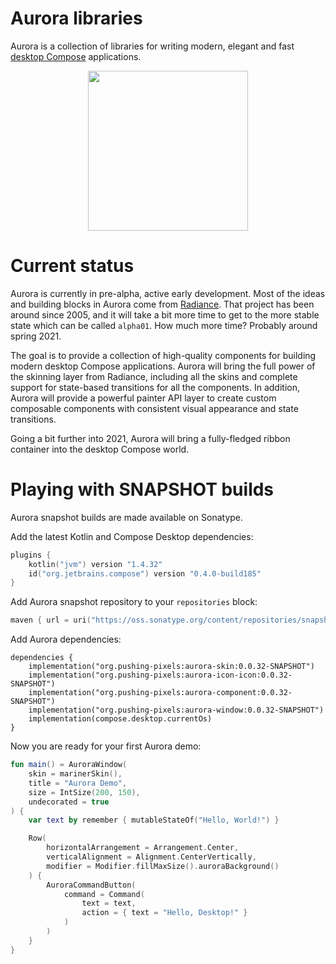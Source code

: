 
# Aurora libraries

Aurora is a collection of libraries for writing modern, elegant and fast [desktop Compose](https://github.com/JetBrains/compose-jb) applications.

<p align="center">
<img src="https://raw.githubusercontent.com/kirill-grouchnikov/aurora/icicle/docs/images/logo/auroraicon-512.png" width="256" height="256" border=0>
</p>

# Current status

Aurora is currently in pre-alpha, active early development. Most of the ideas and building blocks in Aurora come from [Radiance](https://github.com/kirill-grouchnikov/radiance). That project has been around since 2005, and it will take a bit more time to get to the more stable state which can be called `alpha01`. How much more time? Probably around spring 2021.

The goal is to provide a collection of high-quality components for building modern desktop Compose applications. Aurora will bring the full power of the skinning layer from Radiance, including all the skins and complete support for state-based transitions for all the components. In addition, Aurora will provide a powerful painter API layer to create custom composable components with consistent visual appearance and state transitions.

Going a bit further into 2021, Aurora will bring a fully-fledged ribbon container into the desktop Compose world.

# Playing with SNAPSHOT builds

Aurora snapshot builds are made available on Sonatype.

Add the latest Kotlin and Compose Desktop dependencies:
```kotlin
plugins {
    kotlin("jvm") version "1.4.32"
    id("org.jetbrains.compose") version "0.4.0-build185"
}
```

Add Aurora snapshot repository to your `repositories` block:
```kotlin
maven { url = uri("https://oss.sonatype.org/content/repositories/snapshots") }
```

Add Aurora dependencies:

```
dependencies {
    implementation("org.pushing-pixels:aurora-skin:0.0.32-SNAPSHOT")
    implementation("org.pushing-pixels:aurora-icon-icon:0.0.32-SNAPSHOT")
    implementation("org.pushing-pixels:aurora-component:0.0.32-SNAPSHOT")
    implementation("org.pushing-pixels:aurora-window:0.0.32-SNAPSHOT")
    implementation(compose.desktop.currentOs)
}
```

Now you are ready for your first Aurora demo:

```kotlin
fun main() = AuroraWindow(
    skin = marinerSkin(),
    title = "Aurora Demo",
    size = IntSize(200, 150),
    undecorated = true
) {
    var text by remember { mutableStateOf("Hello, World!") }

    Row(
        horizontalArrangement = Arrangement.Center,
        verticalAlignment = Alignment.CenterVertically,
        modifier = Modifier.fillMaxSize().auroraBackground()
    ) {
        AuroraCommandButton(
            command = Command(
                text = text,
                action = { text = "Hello, Desktop!" }
            )
        )
    }
}
```
